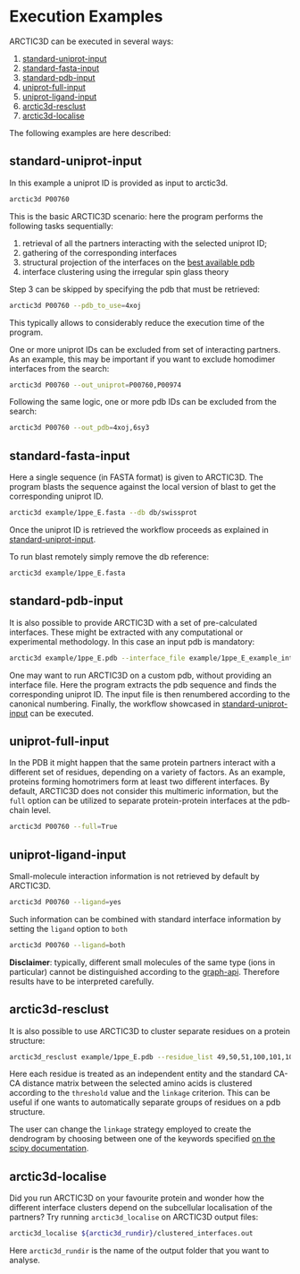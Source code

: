 # Execution Examples

ARCTIC3D can be executed in several ways:

1. [standard-uniprot-input](#standard-uniprot-input)
1. [standard-fasta-input](#standard-fasta-input)
1. [standard-pdb-input](#standard-pdb-input)
1. [uniprot-full-input](#uniprot-full-input)
1. [uniprot-ligand-input](#uniprot-ligand-input)
1. [arctic3d-resclust](#arctic3d-resclust)
1. [arctic3d-localise](#arctic3d-localise)

The following examples are here described:


## standard-uniprot-input

In this example a uniprot ID is provided as input to arctic3d. 

```bash
arctic3d P00760
```

This is the basic ARCTIC3D scenario: here the program performs the following tasks sequentially:
1. retrieval of all the partners interacting with the selected uniprot ID;
2. gathering of the corresponding interfaces
3. structural projection of the interfaces on the [best available pdb](https://www.ebi.ac.uk/pdbe/api/doc/sifts.html)
4. interface clustering using the irregular spin glass theory

Step 3 can be skipped by specifying the pdb that must be retrieved:

```bash
arctic3d P00760 --pdb_to_use=4xoj
```

This typically allows to considerably reduce the execution time of the program.

One or more uniprot IDs can be excluded from set of interacting partners. As an example, this may be important if you want to exclude homodimer interfaces from the search:

```bash
arctic3d P00760 --out_uniprot=P00760,P00974
```

Following the same logic, one or more pdb IDs can be excluded from the search:

```bash
arctic3d P00760 --out_pdb=4xoj,6sy3
```

## standard-fasta-input

Here a single sequence (in FASTA format) is given to ARCTIC3D. The program blasts the sequence against the local version of blast to get the corresponding uniprot ID.

```bash
arctic3d example/1ppe_E.fasta --db db/swissprot
```

Once the uniprot ID is retrieved the workflow proceeds as explained in [standard-uniprot-input](standard-uniprot-input).

To run blast remotely simply remove the db reference:
```bash
arctic3d example/1ppe_E.fasta
```

## standard-pdb-input

It is also possible to provide ARCTIC3D with a set of pre-calculated interfaces. These might be extracted with any computational or experimental methodology. In this case an input pdb is mandatory:

```bash
arctic3d example/1ppe_E.pdb --interface_file example/1ppe_E_example_interfaces.txt
```

One may want to run ARCTIC3D on a custom pdb, without providing an interface file. Here the program extracts the pdb sequence and finds the corresponding uniprot ID. The input file is then renumbered according to the canonical numbering. Finally, the workflow showcased in [standard-uniprot-input](standard-uniprot-input) can be executed.

## uniprot-full-input

In the PDB it might happen that the same protein partners interact with a different set of residues, depending on a variety of factors. As an example, proteins forming homotrimers form at least two different interfaces. By default, ARCTIC3D does not consider this multimeric information, but the `full` option can be utilized to separate protein-protein interfaces at the pdb-chain level.

```bash
arctic3d P00760 --full=True
```

## uniprot-ligand-input

Small-molecule interaction information is not retrieved by default by ARCTIC3D.

```bash
arctic3d P00760 --ligand=yes
```

Such information can be combined with standard interface information by setting the `ligand` option to `both`

```bash
arctic3d P00760 --ligand=both
```

**Disclaimer**: typically, different small molecules of the same type (ions in particular) cannot be distinguished according to the [graph-api](https://www.ebi.ac.uk/pdbe/pdbe-kb/api). Therefore results have to be interpreted carefully.

## arctic3d-resclust

It is also possible to use ARCTIC3D to cluster separate residues on a protein structure:

```bash
arctic3d_resclust example/1ppe_E.pdb --residue_list 49,50,51,100,101,102 --threshold=12.0 --chain=E --linkage=average
```

Here each residue is treated as an independent entity and the standard CA-CA distance matrix between the selected amino acids is clustered according to the `threshold` value and the `linkage` criterion. This can be useful if one wants to automatically separate groups of residues on a pdb structure.

The user can change the `linkage` strategy employed to create the dendrogram by choosing between one of the keywords specified [on the scipy documentation](https://docs.scipy.org/doc/scipy/reference/generated/scipy.cluster.hierarchy.linkage.html).

## arctic3d-localise

Did you run ARCTIC3D on your favourite protein and wonder how the different interface clusters depend on the subcellular localisation of the partners? Try running `arctic3d_localise` on ARCTIC3D output files:

```bash
arctic3d_localise ${arctic3d_rundir}/clustered_interfaces.out
```

Here `arctic3d_rundir` is the name of the output folder that you want to analyse.
